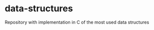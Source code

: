 data-structures
===============

Repository with implementation in C of the most used data structures
